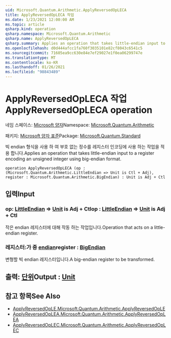 ```yaml
---
uid: Microsoft.Quantum.Arithmetic.ApplyReversedOpLECA
title: ApplyReversedOpLECA 작업
ms.date: 1/23/2021 12:00:00 AM
ms.topic: article
qsharp.kind: operation
qsharp.namespace: Microsoft.Quantum.Arithmetic
qsharp.name: ApplyReversedOpLECA
qsharp.summary: Applies an operation that takes little-endian input to a register encoding an unsigned integer using big-endian format.
ms.openlocfilehash: d0d444afcc1fa760f3035101e82cf8043c6541c5
ms.sourcegitcommit: 71605ea9cc630e84e7ef29027e1f0ea06299747e
ms.translationtype: MT
ms.contentlocale: ko-KR
ms.lasthandoff: 01/26/2021
ms.locfileid: "98843489"
---
```

# <a name="applyreversedopleca-operation"></a><span data-ttu-id="56956-102">ApplyReversedOpLECA 작업</span><span class="sxs-lookup"><span data-stu-id="56956-102">ApplyReversedOpLECA operation</span></span>

<span data-ttu-id="56956-103">네임 스페이스: [Microsoft 양자](xref:Microsoft.Quantum.Arithmetic)</span><span class="sxs-lookup"><span data-stu-id="56956-103">Namespace: [Microsoft.Quantum.Arithmetic](xref:Microsoft.Quantum.Arithmetic)</span></span>

<span data-ttu-id="56956-104">패키지: [Microsoft 양자 표준](https://nuget.org/packages/Microsoft.Quantum.Standard)</span><span class="sxs-lookup"><span data-stu-id="56956-104">Package: [Microsoft.Quantum.Standard](https://nuget.org/packages/Microsoft.Quantum.Standard)</span></span>


<span data-ttu-id="56956-105">빅 endian 형식을 사용 하 여 부호 없는 정수를 레지스터 인코딩에 사용 하는 작업을 적용 합니다.</span><span class="sxs-lookup"><span data-stu-id="56956-105">Applies an operation that takes little-endian input to a register encoding an unsigned integer using big-endian format.</span></span>

```qsharp
operation ApplyReversedOpLECA (op : (Microsoft.Quantum.Arithmetic.LittleEndian => Unit is Ctl + Adj), register : Microsoft.Quantum.Arithmetic.BigEndian) : Unit is Adj + Ctl
```


## <a name="input"></a><span data-ttu-id="56956-106">입력</span><span class="sxs-lookup"><span data-stu-id="56956-106">Input</span></span>

### <a name="op--littleendian--unit--is-adj--ctl"></a><span data-ttu-id="56956-107">op: [LittleEndian](xref:Microsoft.Quantum.Arithmetic.LittleEndian) => [Unit](xref:microsoft.quantum.lang-ref.unit)  is Adj + Ctl</span><span class="sxs-lookup"><span data-stu-id="56956-107">op : [LittleEndian](xref:Microsoft.Quantum.Arithmetic.LittleEndian) => [Unit](xref:microsoft.quantum.lang-ref.unit)  is Adj + Ctl</span></span>

<span data-ttu-id="56956-108">작은 endian 레지스터에 대해 작동 하는 작업입니다.</span><span class="sxs-lookup"><span data-stu-id="56956-108">Operation that acts on a little-endian register.</span></span>


### <a name="register--bigendian"></a><span data-ttu-id="56956-109">레지스터:가 중 [endian](xref:Microsoft.Quantum.Arithmetic.BigEndian)</span><span class="sxs-lookup"><span data-stu-id="56956-109">register : [BigEndian](xref:Microsoft.Quantum.Arithmetic.BigEndian)</span></span>

<span data-ttu-id="56956-110">변형할 빅 endian 레지스터입니다.</span><span class="sxs-lookup"><span data-stu-id="56956-110">A big-endian register to be transformed.</span></span>



## <a name="output--unit"></a><span data-ttu-id="56956-111">출력: [단위](xref:microsoft.quantum.lang-ref.unit)</span><span class="sxs-lookup"><span data-stu-id="56956-111">Output : [Unit](xref:microsoft.quantum.lang-ref.unit)</span></span>



## <a name="see-also"></a><span data-ttu-id="56956-112">참고 항목</span><span class="sxs-lookup"><span data-stu-id="56956-112">See Also</span></span>

- [<span data-ttu-id="56956-113">ApplyReversedOpLE.</span><span class="sxs-lookup"><span data-stu-id="56956-113">Microsoft.Quantum.Arithmetic.ApplyReversedOpLE</span></span>](xref:Microsoft.Quantum.Arithmetic.ApplyReversedOpLE)
- [<span data-ttu-id="56956-114">ApplyReversedOpLEA.</span><span class="sxs-lookup"><span data-stu-id="56956-114">Microsoft.Quantum.Arithmetic.ApplyReversedOpLEA</span></span>](xref:Microsoft.Quantum.Arithmetic.ApplyReversedOpLEA)
- [<span data-ttu-id="56956-115">ApplyReversedOpLEC.</span><span class="sxs-lookup"><span data-stu-id="56956-115">Microsoft.Quantum.Arithmetic.ApplyReversedOpLEC</span></span>](xref:Microsoft.Quantum.Arithmetic.ApplyReversedOpLEC)